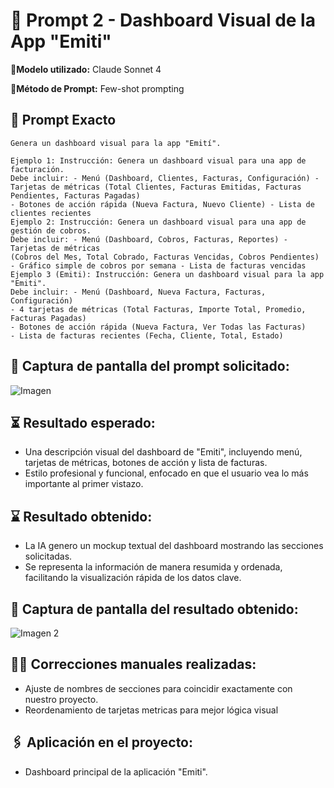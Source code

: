 # 🔹 Prompt 2 - Dashboard Visual de la App "Emiti"

📍**Modelo utilizado:** Claude Sonnet 4

📍**Método de Prompt:** Few-shot prompting 

## 📝 Prompt Exacto

```
Genera un dashboard visual para la app "Emití". 

Ejemplo 1: Instrucción: Genera un dashboard visual para una app de facturación. 
Debe incluir: - Menú (Dashboard, Clientes, Facturas, Configuración) - 
Tarjetas de métricas (Total Clientes, Facturas Emitidas, Facturas Pendientes, Facturas Pagadas) 
- Botones de acción rápida (Nueva Factura, Nuevo Cliente) - Lista de clientes recientes
Ejemplo 2: Instrucción: Genera un dashboard visual para una app de gestión de cobros. 
Debe incluir: - Menú (Dashboard, Cobros, Facturas, Reportes) - Tarjetas de métricas 
(Cobros del Mes, Total Cobrado, Facturas Vencidas, Cobros Pendientes) 
- Gráfico simple de cobros por semana - Lista de facturas vencidas
Ejemplo 3 (Emiti): Instrucción: Genera un dashboard visual para la app "Emiti". 
Debe incluir: - Menú (Dashboard, Nueva Factura, Facturas, Configuración) 
- 4 tarjetas de métricas (Total Facturas, Importe Total, Promedio, Facturas Pagadas) 
- Botones de acción rápida (Nueva Factura, Ver Todas las Facturas) 
- Lista de facturas recientes (Fecha, Cliente, Total, Estado)
```

## 📸 Captura de pantalla del prompt solicitado:

![Imagen](https://drive.google.com/uc?export=view&id=1SkzSFEQc-cWxdhnCh4dtnMrMggl-culZ)

## ⏳ Resultado esperado: 
* Una descripción visual del dashboard de "Emiti", incluyendo menú, tarjetas de métricas, botones de acción y lista de facturas.
* Estilo profesional y funcional, enfocado en que el usuario vea lo más importante al primer vistazo.

## ⌛ Resultado obtenido:
* La IA genero un mockup textual del dashboard mostrando las secciones solicitadas.
* Se representa la información de manera resumida y ordenada, facilitando la visualización rápida de los datos clave.

## 📸 Captura de pantalla del resultado obtenido:

![Imagen 2](https://drive.google.com/uc?export=view&id=1yOU026q8NBxZaah5hPnVHJklJghyeSNG)

## ✍🏼️ Correcciones manuales realizadas: 
* Ajuste de nombres de secciones para coincidir exactamente con nuestro proyecto.
* Reordenamiento de tarjetas metricas para mejor lógica visual


## 🖇️ Aplicación en el proyecto:
* Dashboard principal de la aplicación "Emiti".

